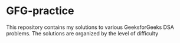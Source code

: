 # GFG-practice
This repository contains my solutions to various GeeksforGeeks DSA problems. The solutions are organized by the level of difficulty 
